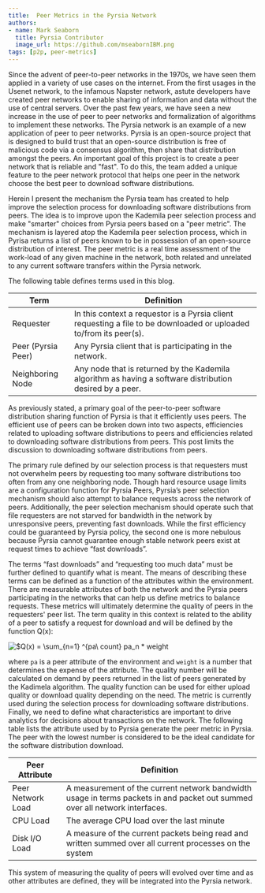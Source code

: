 ```yaml
---
title:  Peer Metrics in the Pyrsia Network
authors:
- name: Mark Seaborn
  title: Pyrsia Contributor
  image_url: https://github.com/mseabornIBM.png
tags: [p2p, peer-metrics]
---
```


Since the advent of peer-to-peer networks in the 1970s, we have seen them applied in a variety of use cases on the internet. From the first usages in the Usenet network, to the infamous Napster network, astute developers have created peer networks to enable sharing of information and data without the use of central servers. Over the past few years, we have seen a new increase in the use of peer to peer networks and formalization of algorithms to implement these networks. The Pyrsia network is an example of a new application of peer to peer networks. Pyrsia is an open-source project that is designed to build trust that an open-source distribution is free of malicious code via a consensus algorithm, then share that distribution amongst the peers. An important goal of this project is to create a peer network that is reliable and "fast". To do this, the team added a unique feature to the peer network protocol that helps one peer in the network choose the best peer to download software distributions.

Herein I present the mechanism the Pyrsia team has created to help improve the selection process for downloading software distributions from peers. The idea is to improve upon the Kademila peer selection process and make "smarter" choices from Pyrsia peers based on a "peer metric". The mechanism is layered atop the Kademila peer selection process, which in Pyrisa returns a list of peers known to be in possession of an open-source distribution of interest. The peer metric is a real time assessment of the work-load of any given machine in the network, both related and unrelated to any current software transfers within the Pyrsia network. 

The following table defines terms used in this blog.

|Term|Definition|
|---|---|
|Requester|In this context a requestor is a Pyrsia client requesting a file to be downloaded or uploaded to/from its peer(s).|
|Peer (Pyrsia Peer)|Any Pyrsia client that is participating in the network.|
|Neighboring Node|Any node that is returned by the Kademila algorithm as having a software distribution desired by a peer.|

As previously stated, a primary goal of the peer-to-peer software distribution sharing function of Pyrsia is that it efficiently uses peers. The efficient use of peers can be broken down into two aspects, efficiencies related to uploading software distributions to peers and efficiencies related to downloading software distributions from peers. This post limits the discussion to downloading software distributions from peers. 

The primary rule defined by our selection process is that requesters must not overwhelm peers by requesting too many software distributions too often from any one neighboring node. Though hard resource usage limits are a configuration function for Pyrsia Peers, Pyrsia’s peer selection mechanism should also attempt to balance requests across the network of peers. Additionally, the peer selection mechanism should operate such that file requesters are not starved for bandwidth in the network by unresponsive peers, preventing fast downloads. While the first efficiency could be guaranteed by Pyrsia policy, the second one is more nebulous because Pyrsia cannot guarantee enough stable network peers exist at request times to achieve “fast downloads”. 

The terms “fast downloads” and “requesting too much data” must be further defined to quantify what is meant. The means of describing these terms can be defined as a function of the attributes within the environment. There are measurable attributes of both the network and the Pyrsia peers participating in the networks that can help us define metrics to balance requests. These metrics will ultimately determine the quality of peers in the requesters' peer list. The term quality in this context is related to the ability of a peer to satisfy a request for download and will be defined by the function Q(x):

![$Q(x) = \sum_{n=1} ^{pa\ count} pa_n * weight](https://latex.codecogs.com/svg.image?Q(x)&space;=&space;\sum_{n=1}&space;^{pa\&space;count}&space;pa_n&space;*&space;weight)

where `pa` is a peer attribute of the environment and `weight` is a number that determines the expense of the attribute. The quality number will be calculated on demand by peers returned in the list of peers generated by the Kadimela algorithm. The quality function can be used for either upload quality or download quality depending on the need. The metric is currently used during the selection process for downloading software distributions. Finally, we need to define what characteristics are important to drive analytics for decisions about transactions on the network. The following table lists the attribute used by to Pyrsia generate the peer metric in Pyrsia. The peer with the lowest number is considered to be the ideal candidate for the software distribution download.

|Peer Attribute|Definition|
|---|---|
|Peer Network Load|A measurement of the current network bandwidth usage in terms packets in and packet out summed over all network interfaces.|
|CPU Load|The average CPU load over the last minute|
|Disk I/O Load|A measure of the current packets being read and written summed over all current processes on the system|

This system of measuring the quality of peers will evolved over time and as other attributes are defined, they will be integrated into the Pyrsia network.
